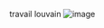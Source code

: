 travail louvain 
![image](https://github.com/user-attachments/assets/8c294ed4-9b71-4058-80b2-718750e0a2f2)
